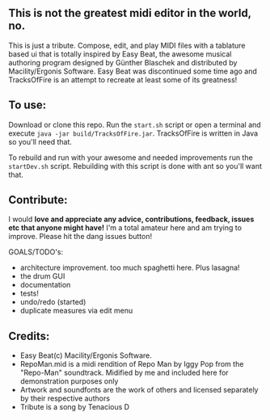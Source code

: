 ## This is not the greatest midi editor in the world, no.

This is just a tribute. Compose, edit, and play MIDI files with a tablature based ui that is totally inspired by Easy Beat, the awesome musical authoring program designed by Günther Blaschek and distributed by Macility/Ergonis Software. Easy Beat was discontinued some time ago and TracksOfFire is an attempt to recreate at least some of its greatness!

## To use:
Download or clone this repo. Run the `start.sh` script or open a terminal and execute
`java -jar build/TracksOfFire.jar`.
TracksOfFire is written in Java so you'll need that.

To rebuild and run with your awesome and needed improvements run the `startDev.sh` script. Rebuilding with this script is done with ant so you'll want that.

## Contribute:
I would **love and appreciate any advice, contributions, feedback, issues etc that anyone might have!** I'm a total amateur here and am trying to improve. Please hit the dang issues button!

GOALS/TODO's:
- architecture improvement. too much spaghetti here. Plus lasagna!
- the drum GUI
- documentation
- tests!
- undo/redo (started)
- duplicate measures via edit menu

## Credits:
- Easy Beat(c) Macility/Ergonis Software.
- RepoMan.mid is a midi rendition of Repo Man by Iggy Pop from the "Repo-Man" soundtrack. Midified by me and included here for demonstration purposes only
- Artwork and soundfonts are the work of others and licensed separately by their respective authors
- Tribute is a song by Tenacious D
